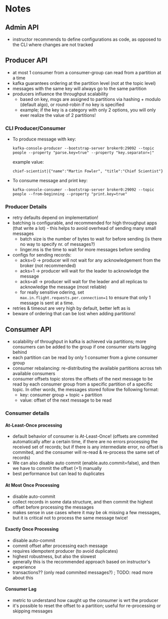 # Notes
## Admin API
- instructor recommends to define configurations as code, as opposed to the CLI where changes are not tracked

## Producer API
- at most 1 consumer from a consumer-group can read from a partition at a time
- kafka guarantees ordering at the partition level (not at the topic level)
- messages with the same key will always go to the same partition
- producers influence the throughput scalability
    - based on key, msgs are assigned to partitions via hashing + modulo (default algo), or round-robin if no key is specified
    - example; if the key is a category with only 2 options, you will only ever realize the value of 2 partitions!

### CLI Producer/Consumer
- To produce message with key:
    ```
    kafka-console-producer --bootstrap-server broker0:29092 --topic people --property "parse.key=true" --property "key.separator=|"
    ``` 
    example value:
    ```
    chief-scientist|{"name":"Martin Fowler", "title":"Chief Scientist"}
    ```
- To consume message and print key:
    ```
    kafka-console-consumer --bootstrap-server broker0:29092 --topic people --from-beginning --property "print.key=true"
    ``` 

### Producer Details

- retry defaults depend on implementation!
- batching is configurable, and recommended for high throughput apps (that write a lot) - this helps to avoid overhead of sending many small messages 
    - batch size is the number of bytes to wait for before sending (is there no way to specify nr. of messages?)
    - linger.ms is the time to wait for more messages before sending
- configs for sending records:
    - acks=0 -> producer will not wait for any acknowledgement from the broker (not recommended)
    - acks=1 -> producer will wait for the leader to acknowledge the message
    - acks=all -> producer will wait for the leader and all replicas to acknowledge the message (most reliable)
    - for really sensitive odering, set `max.in.flight.requests.per.connection=1` to ensure that only 1 message is sent at a time.
- retries & timeout are very high by default, better left as is
- beware of ordering that can be lost when adding partitions!

## Consumer API
- scalability of throughput in kafka is achieved via partitions;  more consumers can be added to the group if one consumer starts lagging behind 
- each partition can be read by only 1 consumer from a givne consumer group
- consumer rebalancing:  re-distributing the available partitions across teh available consumers
- consumer offsets topic stores the offsets of the next message to be read by each consumer group from a specific partition of a specific topic.  In other words, the messages stored follow the following format:
    - key: consumer group + topic + partition
    - value: offset of the next message to be read

### Consumer details
#### At-Least-Once processing
- default behavior of consumer is At-Least-Once!  (offsets are commited automatically after a certain time, if there are no errors processing the received set of records;   but if there is any intermediate error, no offset is commited, and the consumer will re-read & re-process the same set of records)
- We can also disable auto commit (enable.auto.commit=false), and then we have to commit the offset (+1) manually 
- best performance but can lead to duplicates

#### At Most Once Processing
- disable auto-commit
- collect records in  some data structure, and then commit the highest offset before processing the messages
- makes sense in use cases where it may be ok missing a few messages, but it is critical not to process the same message twice!

#### Exactly Once Processing
- disable auto-commit
- commit offset after processing each message
- requires idempotent producer (to avoid duplicates)
- highest robustness, but also the slowest
- generally this is the recommended approach based on instructor's experience
- transactions??   (only read commited messages?) ;  TODO:  read more about this

#### Consumer Lag
- metric to understand how caught up the consumer is wrt the producer
- it's possible to reset the offset to a partition; useful for re-processing or skipping messages